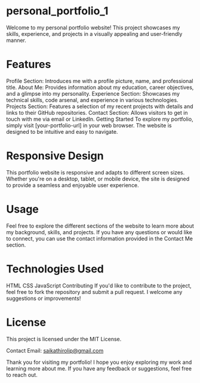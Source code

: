 # personal_portfolio_1
 
Welcome to my personal portfolio website! This project showcases my skills, experience, and projects in a visually appealing and user-friendly manner.

# Features
Profile Section: Introduces me with a profile picture, name, and professional title.
About Me: Provides information about my education, career objectives, and a glimpse into my personality.
Experience Section: Showcases my technical skills, code arsenal, and experience in various technologies.
Projects Section: Features a selection of my recent projects with details and links to their GitHub repositories.
Contact Section: Allows visitors to get in touch with me via email or LinkedIn.
Getting Started
To explore my portfolio, simply visit [your-portfolio-url] in your web browser. The website is designed to be intuitive and easy to navigate.

# Responsive Design
This portfolio website is responsive and adapts to different screen sizes. Whether you're on a desktop, tablet, or mobile device, the site is designed to provide a seamless and enjoyable user experience.

# Usage
Feel free to explore the different sections of the website to learn more about my background, skills, and projects. If you have any questions or would like to connect, you can use the contact information provided in the Contact Me section.

# Technologies Used
HTML
CSS
JavaScript
Contributing
If you'd like to contribute to the project, feel free to fork the repository and submit a pull request. I welcome any suggestions or improvements!

# License
This project is licensed under the MIT License.

Contact
Email: saikathirolip@gmail.com

Thank you for visiting my portfolio! I hope you enjoy exploring my work and learning more about me. If you have any feedback or suggestions, feel free to reach out.
